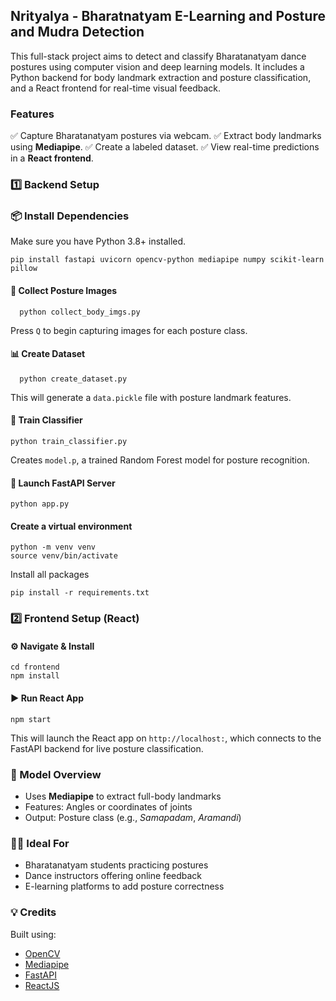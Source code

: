 ## Nrityalya - Bharatnatyam E-Learning and Posture and Mudra Detection

This full-stack project aims to detect and classify Bharatanatyam dance postures using computer vision and deep learning models. It includes a Python backend for body landmark extraction and posture classification, and a React frontend for real-time visual feedback.

### Features

✅ Capture Bharatanatyam postures via webcam.
✅ Extract body landmarks using **Mediapipe**.
✅ Create a labeled dataset.
✅ View real-time predictions in a **React frontend**.

### 1️⃣ Backend Setup
### 📦 Install Dependencies
Make sure you have Python 3.8+ installed.
```
pip install fastapi uvicorn opencv-python mediapipe numpy scikit-learn pillow
```

#### 📸 Collect Posture Images
```
  python collect_body_imgs.py  
```
Press `Q` to begin capturing images for each posture class.

#### 📊 Create Dataset
```
  python create_dataset.py  
```
This will generate a `data.pickle` file with posture landmark features.

#### 🧠 Train Classifier
```
python train_classifier.py
```
Creates `model.p`, a trained Random Forest model for posture recognition.

#### 🚀 Launch FastAPI Server
```
python app.py
```

#### Create a virtual environment 
```
python -m venv venv
source venv/bin/activate
```
Install all packages 
```
pip install -r requirements.txt
```
### 2️⃣ Frontend Setup (React)

#### ⚙️ Navigate & Install
```
cd frontend
npm install
```

#### ▶️ Run React App
```
npm start
```
This will launch the React app on `http://localhost:`, which connects to the FastAPI backend for live posture classification.

### 🔬 Model Overview

* Uses **Mediapipe** to extract full-body landmarks
* Features: Angles or coordinates of joints
* Output: Posture class (e.g., *Samapadam*, *Aramandi*)

### 🧑‍🎓 Ideal For

* Bharatanatyam students practicing postures
* Dance instructors offering online feedback
* E-learning platforms to add posture correctness


### 💡 Credits
Built using:
* [OpenCV](https://opencv.org/)
* [Mediapipe](https://google.github.io/mediapipe/)
* [FastAPI](https://fastapi.tiangolo.com/)
* [ReactJS](https://reactjs.org/)

